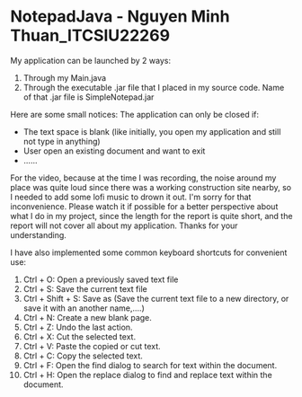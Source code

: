# NotepadJava - Nguyen Minh Thuan_ITCSIU22269
My application can be launched by 2 ways:
1. Through my Main.java
2. Through the executable .jar file that I placed in my source code. Name of that .jar file is SimpleNotepad.jar

Here are some small notices:
The application can only be closed if:
- The text space is blank (like initially, you open my application and still not type in anything)
- User open an existing document and want to exit
- ......

For the video, because at the time I was recording, the noise around my place was quite loud since there was a working construction site nearby, so I needed to add some lofi music to drown it out. I'm sorry for that inconvenience. Please watch it if possible for a better perspective about what I do in my project, since the length for the report is quite short, and the report will not cover all about my application. Thanks for your understanding.

I have also implemented some common keyboard shortcuts for convenient use:
1. Ctrl + O: Open a previously saved text file
2. Ctrl + S: Save the current text file 
3. Ctrl + Shift + S: Save as (Save the current text file to a new directory, or save it with an another name,....)
4. Ctrl + N: Create a new blank page.
5. Ctrl + Z: Undo the last action.
6. Ctrl + X: Cut the selected text.
7. Ctrl + V: Paste the copied or cut text.
8. Ctrl + C: Copy the selected text.
9. Ctrl + F: Open the find dialog to search for text within the document.
10. Ctrl + H: Open the replace dialog to find and replace text within the document.
